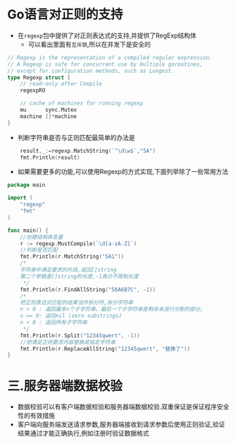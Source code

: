 # Go语言对正则的支持

* 在`regexp`包中提供了对正则表达式的支持,并提供了RegExp结构体
  * 可以看出里面有`互斥锁`,所以在并发下是安全的

```go
// Regexp is the representation of a compiled regular expression.
// A Regexp is safe for concurrent use by multiple goroutines,
// except for configuration methods, such as Longest.
type Regexp struct {
	// read-only after Compile
	regexpRO

	// cache of machines for running regexp
	mu      sync.Mutex
	machine []*machine
}
```

* 判断字符串是否与正则匹配最简单的办法是


```go
	result,_:=regexp.MatchString(`^\d\w$`,"5A")
	fmt.Println(result)
```

* 如果需要更多的功能,可以使用Regexp的方式实现,下面列举除了一些常用方法

```go
package main

import (
	"regexp"
	"fmt"
)

func main() {
	//创建结构体变量
	r := regexp.MustCompile(`\d[a-zA-Z]`)
	//判断是否匹配
	fmt.Println(r.MatchString("5A1"))
	/*
	字符串中满足要求的片段,返回[]string
	第二个参数是[]string的长度,-1表示不限制长度
	 */
	fmt.Println(r.FindAllString("56A6B7C", -1))
	/*
	把正则表达式匹配的结果当作拆分符,拆分字符串
	n > 0 : 返回最多n个子字符串，最后一个子字符串是剩余未进行分割的部分。
	n == 0: 返回nil (zero substrings)
	n < 0 : 返回所有子字符串
	 */
	fmt.Println(r.Split("12345qwert", -1))
	//把满足正则要求内容替换成指定字符串
	fmt.Println(r.ReplaceAllString("12345qwert", "替换了"))
}

```

# 三.服务器端数据校验

* 数据校验可以有客户端数据校验和服务器端数据校验.双重保证是保证程序安全性的有效措施
* 客户端向服务端发送请求参数,服务器端接收到请求参数后使用正则验证,验证结果通过才能正确执行,例如注册时验证数据格式
